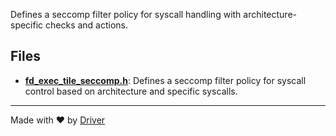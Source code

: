 <!--------------------------------------------------------------------------------->
<!-- IMPORTANT: This file is auto-generated by Driver (https://driver.ai). -------->
<!-- Manual edits may be overwritten on future commits. --------------------------->
<!--------------------------------------------------------------------------------->

Defines a seccomp filter policy for syscall handling with architecture-specific checks and actions.


## Files
- **[fd_exec_tile_seccomp.h](fd_exec_tile_seccomp.h.md)**: Defines a seccomp filter policy for syscall control based on architecture and specific syscalls.

---
Made with ❤️ by [Driver](https://www.driver.ai/)